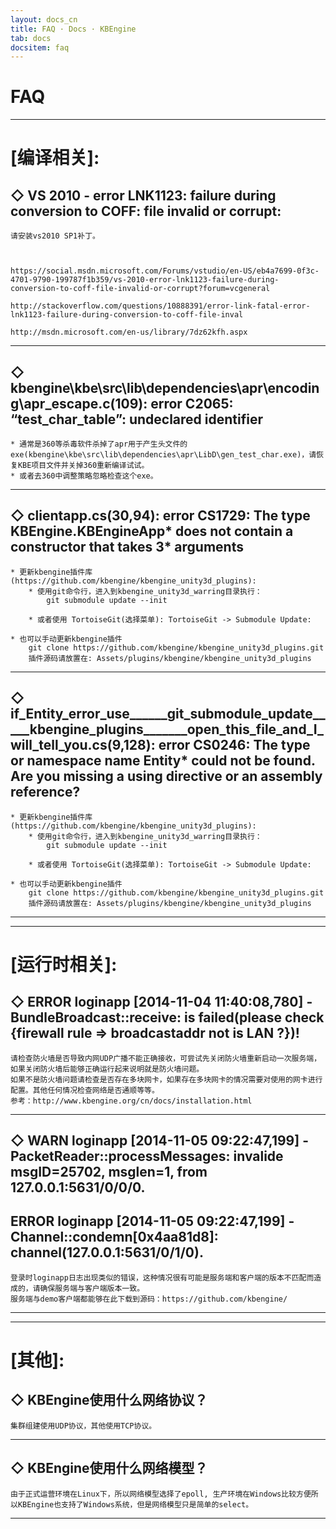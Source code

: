 ```yaml
---
layout: docs_cn
title: FAQ · Docs · KBEngine
tab: docs
docsitem: faq
---
```


FAQ
========

-----------------------------------------------------

[编译相关]:
========


◇ VS 2010 - error LNK1123: failure during conversion to COFF: file invalid or corrupt:
-----------------

	请安装vs2010 SP1补丁。
	


	https://social.msdn.microsoft.com/Forums/vstudio/en-US/eb4a7699-0f3c-4701-9790-199787f1b359/vs-2010-error-lnk1123-failure-during-conversion-to-coff-file-invalid-or-corrupt?forum=vcgeneral

	http://stackoverflow.com/questions/10888391/error-link-fatal-error-lnk1123-failure-during-conversion-to-coff-file-inval

	http://msdn.microsoft.com/en-us/library/7dz62kfh.aspx


-----------------------------------------------------



◇ kbengine\kbe\src\lib\dependencies\apr\encoding\apr_escape.c(109): error C2065: “test_char_table”: undeclared identifier
--------------------

	* 通常是360等杀毒软件杀掉了apr用于产生头文件的exe(kbengine\kbe\src\lib\dependencies\apr\LibD\gen_test_char.exe)，请恢复KBE项目文件并关掉360重新编译试试。
	* 或者去360中调整策略忽略检查这个exe。


-----------------------------------------------------



◇ clientapp.cs(30,94): error CS1729: The type KBEngine.KBEngineApp* does not contain a constructor that takes 3* arguments
-------------------

	* 更新kbengine插件库(https://github.com/kbengine/kbengine_unity3d_plugins):
		* 使用git命令行，进入到kbengine_unity3d_warring目录执行：
			git submodule update --init

		* 或者使用 TortoiseGit(选择菜单): TortoiseGit -> Submodule Update:

	* 也可以手动更新kbengine插件
		git clone https://github.com/kbengine/kbengine_unity3d_plugins.git
		插件源码请放置在: Assets/plugins/kbengine/kbengine_unity3d_plugins


-----------------------------------------------------

◇ if_Entity_error_use______git_submodule_update_____kbengine_plugins_______open_this_file_and_I_will_tell_you.cs(9,128): error CS0246: The type or namespace name Entity* could not be found. Are you missing a using directive or an assembly reference?
----------------------

	* 更新kbengine插件库(https://github.com/kbengine/kbengine_unity3d_plugins):
		* 使用git命令行，进入到kbengine_unity3d_warring目录执行：
			git submodule update --init

		* 或者使用 TortoiseGit(选择菜单): TortoiseGit -> Submodule Update:

	* 也可以手动更新kbengine插件
		git clone https://github.com/kbengine/kbengine_unity3d_plugins.git
		插件源码请放置在: Assets/plugins/kbengine/kbengine_unity3d_plugins


-----------------------------------------------------


-----------------------------------------------------

[运行时相关]:
========


◇ ERROR loginapp [2014-11-04 11:40:08,780] - BundleBroadcast::receive: is failed(please check {firewall rule => broadcastaddr not is LAN ?})!
---------------------

	请检查防火墙是否导致内网UDP广播不能正确接收，可尝试先关闭防火墙重新启动一次服务端，如果关闭防火墙后能够正确运行起来说明就是防火墙问题。
	如果不是防火墙问题请检查是否存在多块网卡，如果存在多块网卡的情况需要对使用的网卡进行配置。其他任何情况检查网络是否通顺等等。
	参考：http://www.kbengine.org/cn/docs/installation.html


-----------------------------------------------------


◇ WARN loginapp [2014-11-05 09:22:47,199] - PacketReader::processMessages: invalide msgID=25702, msglen=1, from 127.0.0.1:5631/0/0/0.
--------------------

ERROR loginapp [2014-11-05 09:22:47,199] - Channel::condemn[0x4aa81d8]: channel(127.0.0.1:5631/0/1/0).
--------------------

	登录时loginapp日志出现类似的错误，这种情况很有可能是服务端和客户端的版本不匹配而造成的，请确保服务端与客户端版本一致。
	服务端与demo客户端都能够在此下载到源码：https://github.com/kbengine/





-----------------------------------------------------


-----------------------------------------------------

[其他]:
========

◇ KBEngine使用什么网络协议？
---------------------

	集群组建使用UDP协议，其他使用TCP协议。



-----------------------------------------------------

◇ KBEngine使用什么网络模型？
---------------------

	由于正式运营环境在Linux下，所以网络模型选择了epoll, 生产环境在Windows比较方便所以KBEngine也支持了Windows系统，但是网络模型只是简单的select。



-----------------------------------------------------